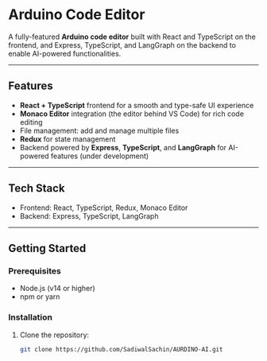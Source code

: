 # Arduino Code Editor

A fully-featured **Arduino code editor** built with React and TypeScript on the frontend, and Express, TypeScript, and LangGraph on the backend to enable AI-powered functionalities.

---

## Features

- **React + TypeScript** frontend for a smooth and type-safe UI experience  
- **Monaco Editor** integration (the editor behind VS Code) for rich code editing  
- File management: add and manage multiple files  
- **Redux** for state management  
- Backend powered by **Express**, **TypeScript**, and **LangGraph** for AI-powered features (under development)  

---

## Tech Stack

- Frontend: React, TypeScript, Redux, Monaco Editor  
- Backend: Express, TypeScript, LangGraph  

---

## Getting Started

### Prerequisites

- Node.js (v14 or higher)  
- npm or yarn  

### Installation

1. Clone the repository:  
   ```bash
   git clone https://github.com/SadiwalSachin/AURDINO-AI.git
